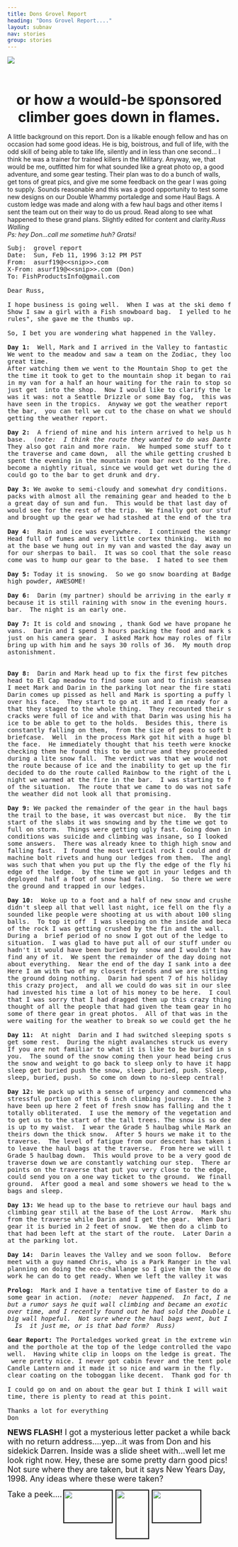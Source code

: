 ```yaml
---
title: Dons Grovel Report
heading: "Dons Grovel Report...."
layout: subnav
nav: stories
group: stories
---
```


<div class="col-sm-4">
	<a href="#" class="thumbnail">
		<img src="{{ "/pics/don.jpeg" | prepend: site.baseurl }}">
	</a>
</div>

<h3><center><font size="+3"><br>
or how a would-be sponsored <br>
climber goes down in flames.</font></center></h3>

<p>A little background on this report. Don is a likable enough
fellow and has on occasion had some good ideas. He is big, boistrous,
and full of life, with the odd skill of being able to take life,
silently and in less than one second... I think he was a trainer
for trained killers in the Military. Anyway, we, that would be
me, outfitted him for what sounded like a great photo op, a good
adventure, and some gear testing. Their plan was to do a bunch
of walls, get tons of great pics, and give me some feedback on
the gear I was going to supply. Sounds reasonable and this was
a good opportunity to test some new designs on our Double Whammy
portaledge and some Haul Bags. A custom ledge was made and along
with a few haul bags and other items I sent the team out on their
way to do us proud. Read along to see what happened to these grand
plans. Slightly edited for content and clarity.<i>Russ Walling<br>
Ps: hey Don...call me sometime huh? Gratsi!</i></p>

<pre>Subj:  grovel report
Date:  Sun, Feb 11, 1996 3:12 PM PST
From:  asurf19@&lt;&lt;snip&gt;&gt;.com
X-From: asurf19@&lt;&lt;snip&gt;&gt;.com (Don)
To: FishProductsInfo@gmail.com

Dear Russ,

I hope business is going well.  When I was at the ski demo for the Trade
Show I saw a girl with a Fish snowboard bag.  I yelled to her,"hey, Fish
rules", she gave me the thumbs up.

So, I bet you are wondering what happened in the Valley.  

<b>Day 1:</b>  Well, Mark and I arrived in the Valley to fantastic blue skies.  
We went to the meadow and saw a team on the Zodiac, they looked to be having a 
great time.
After watching them we went to the Mountain Shop to get the weather forecast. In
the time it took to get to the mountain shop it began to rain.  We huddled
in my van for a half an hour waiting for the rain to stop so that we could
just get  into the shop.  Now I would like to clarify the level of rain that
was it was: not a Seattle Drizzle or some Bay fog,  this was rain like I
have seen in the tropics.  Anyway we got the weather report and headed to
the bar,  you can tell we cut to the chase on what we should do after
getting the weather report.  

<b>Day 2: </b> A friend of mine and his intern arrived to help us hump loads to the
base.  (<i>note:  I think the route they wanted to do was Dantes Inferno. Russ</i>) 
They also got rain and more rain.  We humped some stuff to the end of
the traverse and came down,  all the while getting crushed by the rain.  We
spent the evening in the mountain room bar next to the fire.  This would
become a nightly ritual, since we would get wet during the day and then
could go to the bar to get drunk and dry.  

<b>Day 3:</b> We awoke to semi-cloudy and somewhat dry conditions. We loaded up our
packs with almost all the remaining gear and headed to the base.  We enjoyed
a great day of sun and fun.  This would be that last day of good weather I
would see for the rest of the trip.  We finally got our stuff to the base
and brought up the gear we had stashed at the end of the traverse. 

<b>Day 4:</b>  Rain and ice was everywhere.  I continued the seamgrip ritual.
Head full of fumes and very little cortex thinking.  With most of our stuff
at the base we hung out in my van and wasted the day away until it was time
for our sherpas to bail.  It was so cool that the sole reason that they had
come was to hump our gear to the base.  I hated to see them go.

<b>Day 5:</b> Today it is snowing.  So we go snow boarding at Badger Pass.  Knee
high powder, AWESOME!

<b>Day 6:</b>  Darin (my partner) should be arriving in the early morning.  I am not worried
because it is still raining with snow in the evening hours.  We meet in the
bar.  The night is an early one.

<b>Day 7:</b> It is cold and snowing , thank God we have propane heaters in our
vans.  Darin and I spend 3 hours packing the food and mark spends 4 hours
just on his camera gear.  I asked Mark how may roles of film he plans on
bring up with him and he says 30 rolls of 36.  My mouth drops with
astonishment.


<b>Day 8:</b>  Darin and Mark head up to fix the first few pitches of the route.  I
head to El Cap meadow to find some sun and to finish seamsealing the rain fly. 
I meet Mark and Darin in the parking lot near the fire station.
Darin comes up pissed as hell and Mark is sporting a puffy lip and blood all
over his face.  They start to go at it and I am ready for a war, only to find out
that they staged to the whole thing.  They recounted their story.  The
cracks were full of ice and with that Darin was using his hammer to break off the
ice to be able to get to the holds.  Besides this, there is ice
constantly falling on them,  from the size of peas to soft balls up to a
briefcase.  Well  in the process Mark got hit with a huge block of ice in
the face.  He immediately thought that his teeth were knocked out. After
checking them he found this to be untrue and they proceeded to come down
during a lite snow fall.  The verdict was that we would not be able to do
the route because of ice and the inability to get up the first pitches.   We
decided to do the route called Rainbow to the right of the Lost Arrow.  That
night we warmed at the fire in the bar.  I was starting to feel the weight
of the situation.  The route that we came to do was not safe to climb and
the weather did not look all that promising.  

<b>Day 9:</b> We packed the remainder of the gear in the haul bags and started up
the trail to the base, it was overcast but nice.  By the time we got to the
start of the slabs it was snowing and by the time we got to base it was a
full on storm.  Things were getting ugly fast. Going down in these
conditions was suicide and climbing was insane, so I looked to the wall for
some answers.  There was already knee to thigh high snow and the temp was
falling fast.  I found the most vertical rock I could and drilled some
machine bolt rivets and hung our ledges from them.  The angle of the rock
was such that when you put up the fly the edge of the fly hit the outside
edge of the ledge.  by the time we got in your ledges and the tent poles
deployed  half a foot of snow had falling.  So there we were, 6 inches off
the ground and trapped in our ledges.  

<b>Day 10: </b> Woke up to a foot and a half of new snow and crushed shoulders.  I
didn't sleep all that well last night, ice fell on the fly all night, it
sounded like people were shooting at us with about 100 sling shots with golf
balls.  To top it off  I was sleeping on the inside and because of the angle
of the rock I was getting crushed by the fin and the wall.  
During a  brief period of no snow I got out of the ledge to survey  our
situation.  I was glad to have put all of our stuff under our ledges, if I
hadn't it would have been buried by  snow and I wouldn't have been able to
find any of it.  We spent the remainder of the day doing nothing and talking
about everything.  Near the end of the day I sank into a deep depression.
Here I am with two of my closest friends and we are sitting 6 inches from
the ground doing nothing.  Darin had spent 7 of his holiday days off to do
this crazy project,  and all we could do was sit in our sleeping bags.  Mark
had invested his time a lot of his money to be here.  I could only say
that I was sorry that I had dragged them up this crazy thing.  And then I
thought of all the people that had given the team gear in hopes of getting
some of there gear in great photos.  All of that was in the past, now we
were waiting for the weather to break so we could get the hell out of there

<b>Day 11:</b>  At night  Darin and I had switched sleeping spots so that I could
get some rest.  During the night avalanches struck us every 10 to 20 min.
If you are not familiar to what it is like to be buried in snow I shall tell
you.  The sound of the snow coming then your head being crushed. you push
the snow and weight to go back to sleep only to have it happen again. So you
sleep get buried push the snow, sleep ,buried, push. Sleep, buried, push,
sleep, buried, push.  So come on down to no-sleep central!

<b>Day 12:</b> We pack up with a sense of urgency and commenced what was the most
stressful portion of this 6 inch climbing journey.  In the 3 days that we
have been up here 2 feet of fresh snow has falling and the trail down is
totally obliterated.  I use the memory of the vegetation and a little luck
to get us to the start of the tall trees. The snow is so deep some times it
is up to my waist.  I wear the Grade 5 haulbag while Mark and Darin drag/ride
theirs down the thick snow.  After 5 hours we make it to the start of the
traverse.  The level of fatigue from our descent has taken its toll and I decide
to leave the haul bags at the traverse.  From here we will take the portaledges and
Grade 5 haulbag down.  This would prove to be a very good decision.  On the
traverse down we are constantly watching our step.  There are quite a few
points on the traverse that put you very close to the edge, one bad move
could send you on a one way ticket to the ground.  We finally make it down to the
ground.  After good a meal and some showers we head to the warmth of our
bags and sleep.  

<b>Day 13:</b> We head up to the base to retrieve our haul bags and the rest of the
climbing gear still at the base of the Lost Arrow.  Mark shuttles 2 loads
from the traverse while Darin and I get the gear.  When Darin and I find the
gear it is buried in 2 feet of snow.  We then do a climb to get the ropes
that had been left at the start of the route.  Later Darin and I meet Mark
at the parking lot.  

<b>Day 14:</b>  Darin leaves the Valley and we soon follow.  Before we leave we
meet with a guy named Chris, who is a Park Ranger in the valley. He is
planning on doing the eco-challange so I give him the low down on some prep
work he can do to get ready. When we left the valley it was raining.

<b>Prolog:</b>  Mark and I have a tentative time of Easter to do a photo shoot of
some gear in action.  <i>(note:  never happened.  In fact, I never really heard from Don again, </i>
<i>but a rumor says he quit wall climbing and became an exotic dancer.  We got a few snapshots </i>
<i>over time, and I recently found out he had sold the Double Ledge we loaned him to some </i>
<i>big wall hopeful.  Not sure where the haul bags went, but I think they too were sold off. </i>
<i>  Is  it just me, or is that bad form?  Russ)</i>

<b>Gear Report:</b> The Portaledges worked great in the extreme winter conditions
and the porthole at the top of the ledge controlled the vapor relatively
well.  Having white clip in loops on the ledge is great. The colors of the ledge overall
 were pretty nice. I never got cabin fever and the tent pole rules.  We brought a 
Candle Lantern and it made it so nice and warm in the fly.   The Haul Bags shed this 
clear coating on the toboggan like decent.  Thank god for the rivets you sent!!! 

I could go on and on about the gear but I think I will wait until another
time, there is plenty to read at this point.

Thanks a lot for everything
Don</pre>

<p><b><font size="+1">NEWS FLASH!</font></b><font size="+1"> I
got a mysterious letter packet a while back with no return address....yep...it
was from Don and his sidekick Darren. Inside was a slide sheet
with...well let me look right now. Hey, these are some pretty
darn good pics! Not sure where they are taken, but it says New
Years Day, 1998. Any ideas where these were taken?</font></p>

<p><font size="+1">Take a peek....<a href="{{ "/pics/dondarren3.jpeg" | prepend: site.baseurl }}"><img src="{{ "/pics/dondarren3TN.jpeg" | prepend: site.baseurl }}" width="108" height="72" align="TOP" border="2" hspace="3" naturalsizeflag="3"></a><a href="{{ "/pics/dondarren2.jpeg" | prepend: site.baseurl }}" target="_top"><img src="{{ "/pics/dondarren2TN.jpeg" | prepend: site.baseurl }}" width="72" height="108" align="TOP" border="2" hspace="3" naturalsizeflag="3"></a><a href="{{ "/pics/dondarren1.jpeg" | prepend: site.baseurl }}" target="_top"><img src="{{ "/pics/dondarren1TN.jpeg" | prepend: site.baseurl }}" width="108" height="72" align="TOP" border="2" hspace="3" naturalsizeflag="3"></a></font>



</p>